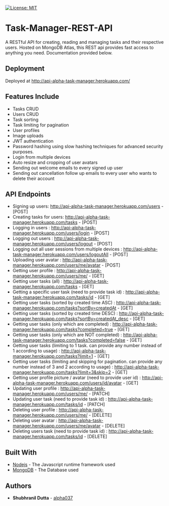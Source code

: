 [![License: MIT](https://img.shields.io/badge/License-MIT-yellow.svg)](https://opensource.org/licenses/MIT)

# Task-Manager-REST-API

A RESTful API for creating, reading and managing tasks and their respective users. Hosted on MongoDB Atlas, this REST api provides fast
access to anything you need. Documentation provided below.


## Deployment

Deployed at http://api-alpha-task-manager.herokuapp.com/


## Features Include

* Tasks CRUD
* Users CRUD
* Task sorting
* Task limiting for pagination
* User profiles
* Image uploads
* JWT authentication
* Password hashing using slow hashing techniques for advanced security purposes.
* Login from multiple devices
* Auto resize and cropping of user avatars
* Sending out welcome emails to every signed up user
* Sending out cancellation follow up emails to every user who wants to delete their account


## API Endpoints

* Signing up users: http://api-alpha-task-manager.herokuapp.com/users - [POST]
* Creating tasks for users: http://api-alpha-task-manager.herokuapp.com/tasks - [POST]
* Logging in users : http://api-alpha-task-manager.herokuapp.com/users/login - [POST]
* Logging out users : http://api-alpha-task-manager.herokuapp.com/users/logout - [POST]
* Logging out all user sessions from multiple devices : http://api-alpha-task-manager.herokuapp.com/users/logoutAll - [POST]
* Uploading user avatar : http://api-alpha-task-manager.herokuapp.com/users/me/avatar - [POST]
* Getting user profile : http://api-alpha-task-manager.herokuapp.com/users/me/ - [GET]
* Getting user tasks (all) : http://api-alpha-task-manager.herokuapp.com/tasks - [GET]
* Getting a specific user task (need to provide task id) : http://api-alpha-task-manager.herokuapp.com/tasks/id - [GET]
* Getting user tasks (sorted by created time ASC) : http://api-alpha-task-manager.herokuapp.com/tasks?sortBy=createdAt - [GET]
* Getting user tasks (sorted by created time DESC) : http://api-alpha-task-manager.herokuapp.com/tasks?sortBy=createdAt_desc - [GET]
* Getting user tasks (only which are completed) : http://api-alpha-task-manager.herokuapp.com/tasks?completed=true - [GET]
* Getting user tasks (only which are NOT completed) : http://api-alpha-task-manager.herokuapp.com/tasks?completed=false - [GET]
* Getting user tasks (limiting to 1 task. can provide any number instead of 1 according to usage) : http://api-alpha-task-manager.herokuapp.com/tasks?limit=1 - [GET]
* Getting user tasks (limiting and skipping for pagination. can provide any number instead of 3 and 2 according to usage) : http://api-alpha-task-manager.herokuapp.com/tasks?limit=3&skip=2 - [GET]
* Getting user profile picture / avatar (need to provide user id) : http://api-alpha-task-manager.herokuapp.com/users/id/avatar - [GET]
* Updating user profile : http://api-alpha-task-manager.herokuapp.com/users/me/ - [PATCH]
* Updating user task (need to provide task id) : http://api-alpha-task-manager.herokuapp.com/tasks/id - [PATCH]
* Deleting user profile : http://api-alpha-task-manager.herokuapp.com/users/me/ - [DELETE]
* Deleting user avatar : http://api-alpha-task-manager.herokuapp.com/users/me/avatar - [DELETE]
* Deleting users task (need to provide task id) : http://api-alpha-task-manager.herokuapp.com/tasks/id - [DELETE]


## Built With

* [Nodejs](https://nodejs.org/en/docs/) - The Javascript runtime framework used
* [MongoDB](https://docs.mongodb.com/manual/) - The Database used


## Authors

* **Shubhranil Dutta** - [alpha037](https://github.com/alpha037)

